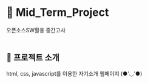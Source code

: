 # 🐁 Mid_Term_Project
오픈소스SW활용 중간고사<br><br>

## 🐁 프로젝트 소개
html, css, javascript를 이용한 자기소개 웹페이지 (●'◡'●) <br><br>





